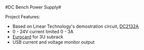 #DC Bench Power Supply#

Project Features:

- Based on Linear Technology's demostration circuit, [DC2132A](http://cds.linear.com/docs/en/lt-journal/LTJournal-V24N2-02-df-BenchSupply-Szolusha.pdf)
- 0 - 24V current limited 0 - 3A 
- [Eurocard](https://en.wikipedia.org/wiki/Eurocard_(printed_circuit_board)) for 3U subrack
- USB current and voltage monitor output
